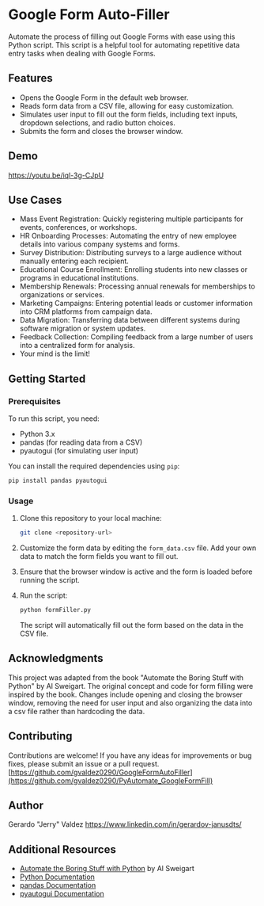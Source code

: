 # Google Form Auto-Filler

Automate the process of filling out Google Forms with ease using this Python script. This script is a helpful tool for automating repetitive data entry tasks when dealing with Google Forms.

## Features

- Opens the Google Form in the default web browser.
- Reads form data from a CSV file, allowing for easy customization.
- Simulates user input to fill out the form fields, including text inputs, dropdown selections, and radio button choices.
- Submits the form and closes the browser window.

## Demo
https://youtu.be/iql-3g-CJpU

## Use Cases
- Mass Event Registration: Quickly registering multiple participants for events, conferences, or workshops.
- HR Onboarding Processes: Automating the entry of new employee details into various company systems and forms.
- Survey Distribution: Distributing surveys to a large audience without manually entering each recipient.
- Educational Course Enrollment: Enrolling students into new classes or programs in educational institutions.
- Membership Renewals: Processing annual renewals for memberships to organizations or services.
- Marketing Campaigns: Entering potential leads or customer information into CRM platforms from campaign data.
- Data Migration: Transferring data between different systems during software migration or system updates.
- Feedback Collection: Compiling feedback from a large number of users into a centralized form for analysis.
- Your mind is the limit!

## Getting Started

### Prerequisites

To run this script, you need:

- Python 3.x
- pandas (for reading data from a CSV)
- pyautogui (for simulating user input)

You can install the required dependencies using `pip`:

```bash
pip install pandas pyautogui
```

### Usage

1. Clone this repository to your local machine:

   ```bash
   git clone <repository-url>
   ```

2. Customize the form data by editing the `form_data.csv` file. Add your own data to match the form fields you want to fill out.

3. Ensure that the browser window is active and the form is loaded before running the script.

4. Run the script:

   ```bash
   python formFiller.py
   ```

   The script will automatically fill out the form based on the data in the CSV file.

## Acknowledgments

This project was adapted from the book "Automate the Boring Stuff with Python" by Al Sweigart. The original concept and code for form filling were inspired by the book.
Changes include opening and closing the browser window, removing the need for user input and also organizing the data into a csv file rather than hardcoding the data. 

## Contributing

Contributions are welcome! If you have any ideas for improvements or bug fixes, please submit an issue or a pull request.
[https://github.com/gvaldez0290/GoogleFormAutoFiller](https://github.com/gvaldez0290/PyAutomate_GoogleFormFill)

## Author
Gerardo "Jerry" Valdez
https://www.linkedin.com/in/gerardov-janusdts/

## Additional Resources
- [Automate the Boring Stuff with Python](https://automatetheboringstuff.com/2e/chapter20/) by Al Sweigart
- [Python Documentation](https://www.python.org/doc/)
- [pandas Documentation](https://pandas.pydata.org/docs/)
- [pyautogui Documentation](https://pyautogui.readthedocs.io/en/latest/index.html)



